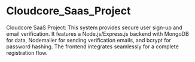 # Cloudcore_Saas_Project
Cloudcore SaaS Project: This system provides secure user sign-up and email verification. It features a Node.js/Express.js backend with MongoDB for data, Nodemailer for sending verification emails, and bcrypt for password hashing. The frontend integrates seamlessly for a complete registration flow.
